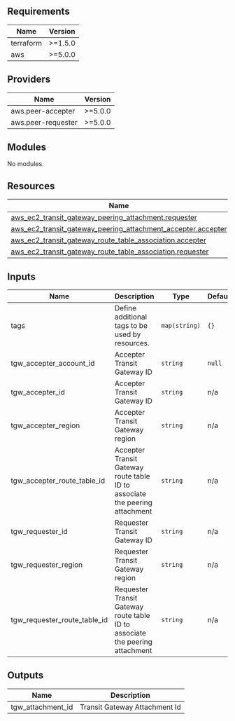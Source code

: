 <!-- BEGIN_TF_DOCS -->
## Requirements

| Name | Version |
|------|---------|
| terraform | >=1.5.0 |
| aws | >=5.0.0 |

## Providers

| Name | Version |
|------|---------|
| aws.peer-accepter | >=5.0.0 |
| aws.peer-requester | >=5.0.0 |

## Modules

No modules.

## Resources

| Name | Type |
|------|------|
| [aws_ec2_transit_gateway_peering_attachment.requester](https://registry.terraform.io/providers/hashicorp/aws/latest/docs/resources/ec2_transit_gateway_peering_attachment) | resource |
| [aws_ec2_transit_gateway_peering_attachment_accepter.accepter](https://registry.terraform.io/providers/hashicorp/aws/latest/docs/resources/ec2_transit_gateway_peering_attachment_accepter) | resource |
| [aws_ec2_transit_gateway_route_table_association.accepter](https://registry.terraform.io/providers/hashicorp/aws/latest/docs/resources/ec2_transit_gateway_route_table_association) | resource |
| [aws_ec2_transit_gateway_route_table_association.requester](https://registry.terraform.io/providers/hashicorp/aws/latest/docs/resources/ec2_transit_gateway_route_table_association) | resource |

## Inputs

| Name | Description | Type | Default | Required |
|------|-------------|------|---------|:--------:|
| tags | Define additional tags to be used by resources. | `map(string)` | `{}` | no |
| tgw\_accepter\_account\_id | Accepter Transit Gateway ID | `string` | `null` | no |
| tgw\_accepter\_id | Accepter Transit Gateway ID | `string` | n/a | yes |
| tgw\_accepter\_region | Accepter Transit Gateway region | `string` | n/a | yes |
| tgw\_accepter\_route\_table\_id | Accepter Transit Gateway route table ID to associate the peering attachment | `string` | n/a | yes |
| tgw\_requester\_id | Requester Transit Gateway ID | `string` | n/a | yes |
| tgw\_requester\_region | Requester Transit Gateway region | `string` | n/a | yes |
| tgw\_requester\_route\_table\_id | Requester Transit Gateway route table ID to associate the peering attachment | `string` | n/a | yes |

## Outputs

| Name | Description |
|------|-------------|
| tgw\_attachment\_id | Transit Gateway Attachment Id |
<!-- END_TF_DOCS -->